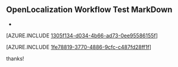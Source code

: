 ## OpenLocalization Workflow Test MarkDown
* 

[AZURE.INCLUDE [1305f134-d034-4b66-ad73-0ee95586155f](calleeMd1.md)]



[AZURE.INCLUDE [1fe78819-3770-4886-9cfc-c487fd28ff1f](calleeMd2.md)]

 
thanks!